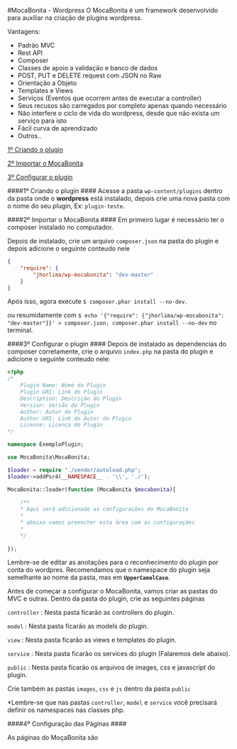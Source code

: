 #MocaBonita - Wordpress
O MocaBonita é um framework desenvolvido para auxiliar na criação de plugins wordpress. 

Vantagens:
- Padrão MVC
- Rest API
- Composer
- Classes de apoio a validação e banco de dados
- POST, PUT e DELETE request com JSON no Raw
- Orientação a Objeto
- Templates e Views
- Serviços (Eventos que ocorrem antes de executar a controller)
- Seus recusos são carregados por completo apenas quando necessário
- Não interfere o ciclo de vida do wordpress, desde que não exista um serviço para isto
- Fácil curva de aprendizado
- Outros..

[1º Criando o plugin](#criar-plugin)

[2º Importar o MocaBonita](#importar-mocabonita)

[3º Configurar o plugin](#configurar-mocabonita)


####1º Criando o plugin ####
Acesse a pasta `wp-content/plugins` dentro da pasta onde o **wordpress** está instalado, depois crie uma nova pasta com o nome do seu plugin, Ex: `plugin-teste`.

####2º Importar o MocaBonita ####
Em primeiro lugar é necessário ter o composer instalado no computador. 

Depois de instalado, crie um arquivo `composer.json` na pasta do plugin e depois adicione o seguinte conteudo nele  

```json
{
    "require": {
        "jhorlima/wp-mocabonita": "dev-master"
    }
}
```

Após isso, agora execute `$ composer.phar install --no-dev`.

ou resumidamente com `$ echo '{"require": {"jhorlima/wp-mocabonita": "dev-master"}}' > composer.json; composer.phar install --no-dev` no terminal.

####3º Configurar o plugin ####
Depois de instalado as dependencias do composer corretamente, crie o arquivo `index.php` na pasta do plugin e adicione o seguinte conteudo nele:

```php
<?php
/*
    Plugin Name: Nome do Plugin
    Plugin URI: Link do Plugin
    Description: Descrição do Plugin
    Version: Versão do Plugin
    Author: Autor do Plugin
    Author URI: Link do Autor do Plugin
    License: Licença do Plugin
*/

namespace ExemploPlugin;

use MocaBonita\MocaBonita;

$loader = require "./vendor/autoload.php";
$loader->addPsr4(__NAMESPACE__ . '\\', './');

MocaBonita::loader(function (MocaBonita $mocabonita){
    
    /**
    * Aqui será adicionado as configurações do MocaBonita 
    * 
    * abaixo vamos preencher esta área com as configurações   
    * 
    */
    
});
```

Lembre-se de editar as anotações para o reconhecimento do plugin por conta do wordpres. Recomendamos que o namespace do plugin seja semelhante ao nome da pasta, mas em **`UpperCamelCase`**.

Antes de começar a configurar o MocaBonita, vamos criar as pastas do MVC e outras. Dentro da pasta do plugin, crie as seguintes páginas

`controller` : Nesta pasta ficarão as controllers do plugin.

`model` : Nesta pasta ficarão as models do plugin.

`view` : Nesta pasta ficarão as views e templates do plugin. 

`service` : Nesta pasta ficarão os services do plugin (Falaremos dele abaixo).

`public` : Nesta pasta ficarão os arquivos de images, css e javascript do plugin. 

Crie também as pastas `images`, `css` e `js` dentro da pasta `public`


*Lembre-se que nas pastas `controller`, `model` e `service` você precisará definir os namespaces nas classes php.


####4º Configuração das Páginas ####

As páginas do MoçaBonita são